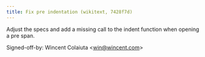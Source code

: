 ```yaml
---
title: Fix pre indentation (wikitext, 7428f7d)
---
```


Adjust the specs and add a missing call to the indent function when opening a pre span.

Signed-off-by: Wincent Colaiuta &lt;win@wincent.com&gt;
